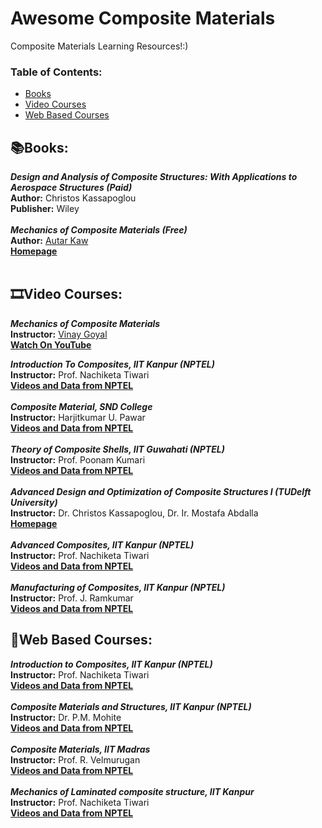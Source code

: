 # Awesome Composite Materials 
Composite Materials Learning Resources!:)

### **Table of Contents:**
* [Books](#booksbooks)
* [Video Courses](#film_stripvideo-courses)
* [Web Based Courses](#open_bookweb-based-courses)


## :books:Books:

***Design and Analysis of Composite Structures: With Applications to Aerospace Structures (Paid)*** <br />
**Author:** Christos Kassapoglou <br />
**Publisher:** Wiley <br />
 <br />
***Mechanics of Composite Materials (Free)*** <br />
**Author:** [Autar Kaw](https://autarkaw.com/) <br />
[**Homepage**](http://www.eng.usf.edu/~kaw/class/composites/resources.html)  <br />
  <br />

## :film_strip:Video Courses: 

***Mechanics of Composite Materials***  <br />
**Instructor:** [Vinay Goyal](https://viterbi.usc.edu/directory/faculty/Goyal/Vinay)  <br />
[**Watch On YouTube**](https://youtube.com/playlist?list=PLREHQnoFMsHAuaShRdNQ1-tsE_r8qS6dh)  <br />

***Introduction To Composites, IIT Kanpur (NPTEL)***  <br />
**Instructor:** Prof. Nachiketa Tiwari  <br />
[**Videos and Data from NPTEL**](https://nptel.ac.in/courses/112104229)  <br />
  <br />
***Composite Material, SND College***  <br />
**Instructor:** Harjitkumar U. Pawar  <br />
[**Videos and Data from NPTEL**](https://youtube.com/playlist?list=PLGWaeuvMF8o_9ay1D-E0xpX6bMRLCGghz)  <br />
  <br />
***Theory of Composite Shells, IIT Guwahati (NPTEL)***  <br />
**Instructor:** Prof. Poonam Kumari  <br />
[**Videos and Data from NPTEL**](https://nptel.ac.in/courses/112103298)  <br />
  <br />
***Advanced Design and Optimization of Composite Structures I (TUDelft University)***  <br />
**Instructor:** Dr. Christos Kassapoglou, Dr. Ir. Mostafa Abdalla  <br />
[**Homepage**](https://ocw.tudelft.nl/courses/advanced-design-optimization-composite-structures/)  <br />
  <br />
***Advanced Composites, IIT Kanpur (NPTEL)***  <br />
**Instructor:** Prof. Nachiketa Tiwari  <br />
[**Videos and Data from NPTEL**](https://nptel.ac.in/courses/112104249)  <br />
  <br />
***Manufacturing of Composites, IIT Kanpur (NPTEL)***  <br />
**Instructor:** Prof. J. Ramkumar  <br />
[**Videos and Data from NPTEL**](https://nptel.ac.in/courses/112104221)  <br />


## :open_book:Web Based Courses:  <br />

***Introduction to Composites, IIT Kanpur (NPTEL)***  <br />
**Instructor:** Prof. Nachiketa Tiwari  <br />
[**Videos and Data from NPTEL**](https://nptel.ac.in/courses/112104168)  <br />
  <br />
***Composite Materials and Structures, IIT Kanpur (NPTEL)***  <br />
**Instructor:** Dr. P.M. Mohite  <br />
[**Videos and Data from NPTEL**](https://nptel.ac.in/courses/101104010)  <br />
  <br />
***Composite Materials, IIT Madras***  <br />
**Instructor:** Prof. R. Velmurugan  <br />
[**Videos and Data from NPTEL**](https://nptel.ac.in/courses/101106038)  <br />
  <br />
***Mechanics of Laminated composite structure, IIT Kanpur***   <br />
**Instructor:** Prof. Nachiketa Tiwari  <br />
[**Videos and Data from NPTEL**](https://nptel.ac.in/courses/112104161)  <br />
